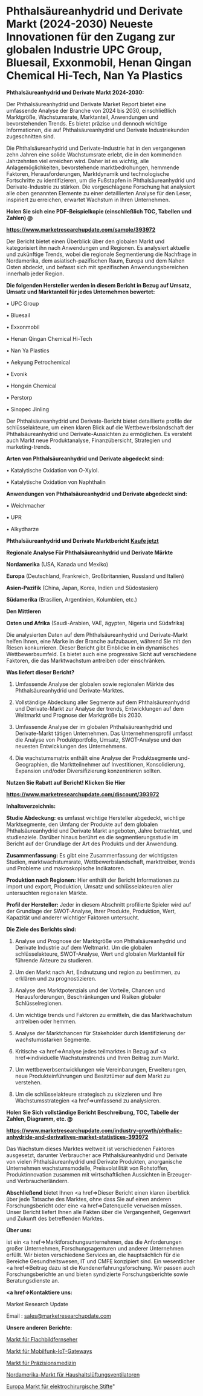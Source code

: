 # Phthalsäureanhydrid und Derivate Markt (2024-2030) Neueste Innovationen für den Zugang zur globalen Industrie UPC Group, Bluesail, Exxonmobil, Henan Qingan Chemical Hi-Tech, Nan Ya Plastics

<strong>Phthalsäureanhydrid und Derivate Markt 2024-2030:</strong>

Der Phthalsäureanhydrid und Derivate Market Report bietet eine umfassende Analyse der Branche von 2024 bis 2030, einschließlich Marktgröße, Wachstumsrate, Marktanteil, Anwendungen und bevorstehenden Trends. Es bietet präzise und dennoch wichtige Informationen, die auf Phthalsäureanhydrid und Derivate Industriekunden zugeschnitten sind.

Die Phthalsäureanhydrid und Derivate-Industrie hat in den vergangenen zehn Jahren eine solide Wachstumsrate erlebt, die in den kommenden Jahrzehnten viel erreichen wird. Daher ist es wichtig, alle Anlagemöglichkeiten, bevorstehende marktbedrohungen, hemmende Faktoren, Herausforderungen, Marktdynamik und technologische Fortschritte zu identifizieren, um die Fußstapfen in Phthalsäureanhydrid und Derivate-Industrie zu stärken. Die vorgeschlagene Forschung hat analysiert alle oben genannten Elemente zu einer detaillierten Analyse für den Leser, inspiriert zu erreichen, erwartet Wachstum in Ihren Unternehmen.



<strong>Holen Sie sich eine PDF-Beispielkopie (einschließlich TOC, Tabellen und Zahlen) @
</strong>

<strong><a href=https://www.marketresearchupdate.com/sample/393972>

<strong>https://www.marketresearchupdate.com/sample/393972</u></font></a></strong></strong>

Der Bericht bietet einen Überblick über den globalen Markt und kategorisiert ihn nach Anwendungen und Regionen. Es analysiert aktuelle und zukünftige Trends, wobei die regionale Segmentierung die Nachfrage in Nordamerika, dem asiatisch-pazifischen Raum, Europa und dem Nahen Osten abdeckt, und befasst sich mit spezifischen Anwendungsbereichen innerhalb jeder Region.



<strong>Die folgenden Hersteller werden in diesem Bericht in Bezug auf Umsatz, Umsatz und Marktanteil für jedes Unternehmen bewertet:</strong>

• UPC Group

• Bluesail

• Exxonmobil

• Henan Qingan Chemical Hi-Tech

• Nan Ya Plastics

• Aekyung Petrochemical

• Evonik

• Hongxin Chemical

• Perstorp

• Sinopec Jinling

Der Phthalsäureanhydrid und Derivate-Bericht bietet detaillierte profile der schlüsselakteure, um einen klaren Blick auf die Wettbewerbslandschaft der Phthalsäureanhydrid und Derivate-Aussichten zu ermöglichen. Es versteht auch Markt neue Produktanalyse, Finanzübersicht, Strategien und marketing-trends.



<strong>Arten von Phthalsäureanhydrid und Derivate abgedeckt sind:</strong>

• Katalytische Oxidation von O-Xylol.

• Katalytische Oxidation von Naphthalin



<strong>Anwendungen von Phthalsäureanhydrid und Derivate abgedeckt sind:</strong>

• Weichmacher

• UPR

• Alkydharze



<strong>Phthalsäureanhydrid und Derivate Marktbericht <a href=https://www.marketresearchupdate.com/buynow/393972>Kaufe jetzt</a></strong>



<strong>Regionale Analyse Für Phthalsäureanhydrid und Derivate Märkte</strong>



<strong>Nordamerika</strong> (USA, Kanada und Mexiko)



<strong>Europa</strong> (Deutschland, Frankreich, Großbritannien, Russland und Italien)



<strong>Asien-Pazifik</strong> (China, Japan, Korea, Indien und Südostasien)



<strong>Südamerika</strong> (Brasilien, Argentinien, Kolumbien, etc.)



<strong>Den Mittleren</strong> 

<strong>Osten und Afrika</strong> (Saudi-Arabien, VAE, ägypten, Nigeria und Südafrika)

Die analysierten Daten auf dem Phthalsäureanhydrid und Derivate-Markt helfen Ihnen, eine Marke in der Branche aufzubauen, während Sie mit den Riesen konkurrieren. Dieser Bericht gibt Einblicke in ein dynamisches Wettbewerbsumfeld. Es bietet auch eine progressive Sicht auf verschiedene Faktoren, die das Marktwachstum antreiben oder einschränken.



<strong>Was liefert dieser Bericht?</strong>

1. Umfassende Analyse der globalen sowie regionalen Märkte des Phthalsäureanhydrid und Derivate-Marktes.

2. Vollständige Abdeckung aller Segmente auf dem Phthalsäureanhydrid und Derivate-Markt zur Analyse der trends, Entwicklungen auf dem Weltmarkt und Prognose der Marktgröße bis 2030.

3. Umfassende Analyse der im globalen Phthalsäureanhydrid und Derivate-Markt tätigen Unternehmen. Das Unternehmensprofil umfasst die Analyse von Produktportfolio, Umsatz, SWOT-Analyse und den neuesten Entwicklungen des Unternehmens.

4. Die wachstumsmatrix enthält eine Analyse der Produktsegmente und-Geographien, die Marktteilnehmer auf Investitionen, Konsolidierung, Expansion und/oder Diversifizierung konzentrieren sollten.



<strong>Nutzen Sie Rabatt auf Bericht! Klicken Sie Hier
</strong>

<strong><a href=https://www.marketresearchupdate.com/discount/393972>https://www.marketresearchupdate.com/discount/393972</b></u></font></strong></a>



<strong>Inhaltsverzeichnis:</strong>



<strong>Studie Abdeckung:</strong> es umfasst wichtige Hersteller abgedeckt, wichtige Marktsegmente, den Umfang der Produkte auf dem globalen Phthalsäureanhydrid und Derivate Markt angeboten, Jahre betrachtet, und studienziele. Darüber hinaus berührt es die segmentierungsstudie im Bericht auf der Grundlage der Art des Produkts und der Anwendung.



<strong>Zusammenfassung:</strong> Es gibt eine Zusammenfassung der wichtigsten Studien, marktwachstumsrate, Wettbewerbslandschaft, markttreiber, trends und Probleme und makroskopische Indikatoren.



<strong>Produktion nach Regionen:</strong> Hier enthält der Bericht Informationen zu import und export, Produktion, Umsatz und schlüsselakteuren aller untersuchten regionalen Märkte.



<strong>Profil der Hersteller:</strong> Jeder in diesem Abschnitt profilierte Spieler wird auf der Grundlage der SWOT-Analyse, Ihrer Produkte, Produktion, Wert, Kapazität und anderer wichtiger Faktoren untersucht.



<strong>Die Ziele des Berichts sind:</strong>

1) Analyse und Prognose der Marktgröße von Phthalsäureanhydrid und Derivate Industrie auf dem Weltmarkt.
Um die globalen schlüsselakteure, SWOT-Analyse, Wert und globalen Marktanteil für führende Akteure zu studieren.

2) Um den Markt nach Art, Endnutzung und region zu bestimmen, zu erklären und zu prognostizieren.

3) Analyse des Marktpotenzials und der Vorteile, Chancen und Herausforderungen, Beschränkungen und Risiken globaler Schlüsselregionen.

4) Um wichtige trends und Faktoren zu ermitteln, die das Marktwachstum antreiben oder hemmen.

5) Analyse der Marktchancen für Stakeholder durch Identifizierung der wachstumsstarken Segmente.

6) Kritische <a href=>Analyse</a> jedes teilmarktes in Bezug auf <a href=>individuelle</a> Wachstumstrends und Ihren Beitrag zum Markt.

7) Um wettbewerbsentwicklungen wie Vereinbarungen, Erweiterungen, neue Produkteinführungen und Besitztümer auf dem Markt zu verstehen.

8) Um die schlüsselakteure strategisch zu skizzieren und Ihre Wachstumsstrategien <a href=>umfassend</a> zu analysieren.



<strong>Holen Sie Sich vollständige Bericht Beschreibung, TOC, Tabelle der Zahlen, Diagramm, etc. @ </strong>

<strong><a href=https://www.marketresearchupdate.com/industry-growth/phthalic-anhydride-and-derivatives-market-statistices-393972>https://www.marketresearchupdate.com/industry-growth/phthalic-anhydride-and-derivatives-market-statistices-393972</a></font></strong>

Das Wachstum dieses Marktes weltweit ist verschiedenen Faktoren ausgesetzt, darunter Verbraucher ace Phthalsäureanhydrid und Derivate von vielen Phthalsäureanhydrid und Derivate Produkten, anorganische Unternehmen wachstumsmodelle, Preisvolatilität von Rohstoffen, Produktinnovation zusammen mit wirtschaftlichen Aussichten in Erzeuger-und Verbraucherländern.



<strong>Abschließend</strong> bietet Ihnen <a href=>Dieser</a> Bericht einen klaren überblick über jede Tatsache des Marktes, ohne dass Sie auf einen anderen Forschungsbericht oder eine <a href=>Datenquelle</a> verweisen müssen. Unser Bericht liefert Ihnen alle Fakten über die Vergangenheit, Gegenwart und Zukunft des betreffenden Marktes.



<strong>Über uns:</strong>

 ist ein <a href=>Marktfors</a>chungsunternehmen, das die Anforderungen großer Unternehmen, Forschungsagenturen und anderer Unternehmen erfüllt. Wir bieten verschiedene Services an, die hauptsächlich für die Bereiche Gesundheitswesen, IT und CMFE konzipiert sind. Ein wesentlicher <a href=>Beitrag</a> dazu ist die Kundenerfahrungsforschung. Wir passen auch Forschungsberichte an und bieten syndizierte Forschungsberichte sowie Beratungsdienste an.



<strong><a href=>Kontaktiere uns:</a></strong>

Market Research Update

Email : sales@marketresearchupdate.com



<strong>Unsere anderen Berichte:</strong>

<a href=https://www.linkedin.com/pulse/flat-panel-tv-market-has-huge-demand-worldwide>Markt für Flachbildfernseher</a>

<a href=https://www.linkedin.com/pulse/cellular-iot-gateways-market-2023-remarking>Markt für Mobilfunk-IoT-Gateways</a>

<a href=https://www.linkedin.com/pulse/precision-medicine-market-research-report-reveals>Markt für Präzisionsmedizin</a>

<a href=https://www.linkedin.com/pulse/north-america-household-ventilation-fan-market-expecting>Nordamerika-Markt für Haushaltslüftungsventilatoren</a>

<a href=https://www.linkedin.com/pulse/europe-electrosurgical-pencils-market-2023-usd-explained>Europa Markt für elektrochirurgische Stifte</a>"
